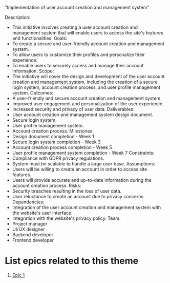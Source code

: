 "Implementation of user account creation and management system"

Description:
* This initiative involves creating a user account creation and management system that will enable users to access the site's features and functionalities.
Goals:
* To create a secure and user-friendly account creation and management system.
* To allow users to customize their profiles and personalize their experience.
* To enable users to securely access and manage their account information.
Scope:
* The initiative will cover the design and development of the user account creation and management system, including the creation of a secure login system, account creation process, and user profile management system.
Outcomes:
* A user-friendly and secure account creation and management system.
* Improved user engagement and personalization of the user experience.
* Increased security and privacy of user data.
Deliverables:
* User account creation and management system design document.
* Secure login system.
* User profile management system.
* Account creation process.
Milestones:
* Design document completion - Week 1
* Secure login system completion - Week 3
* Account creation process completion - Week 5
* User profile management system completion - Week 7
Constraints:
* Compliance with GDPR privacy regulations.
* System must be scalable to handle a large user base.
Assumptions:
* Users will be willing to create an account in order to access site features.
* Users will provide accurate and up-to-date information during the account creation process.
Risks:
* Security breaches resulting in the loss of user data.
* User reluctance to create an account due to privacy concerns.
Dependencies:
* Integration of the user account creation and management system with the website's user interface.
* Integration with the website's privacy policy.
Team:
* Project manager
* UI/UX designer
* Backend developer
* Frontend developer

# List epics related to this theme
1. [Epic 1](../../../../documentation/templates/theme/initiatives/epics/epic_template.md)
